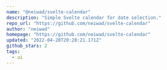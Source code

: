 ```yaml
---
name: "@neiwad/svelte-calendar"
description: "Simple Svelte calendar for date selection."
repo_url: "https://github.com/neiwad/svelte-calendar"
author: "neiwad"
homepage: "https://github.com/neiwad/svelte-calendar"
updated: "2022-04-28T20:28:21.171Z"
github_stars: 2
tags: 
  - ui
---
```

